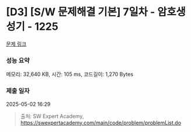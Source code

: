 # [D3] [S/W 문제해결 기본] 7일차 - 암호생성기 - 1225 

[문제 링크](https://swexpertacademy.com/main/code/problem/problemDetail.do?contestProbId=AV14uWl6AF0CFAYD) 

### 성능 요약

메모리: 32,640 KB, 시간: 105 ms, 코드길이: 1,270 Bytes

### 제출 일자

2025-05-02 16:29



> 출처: SW Expert Academy, https://swexpertacademy.com/main/code/problem/problemList.do